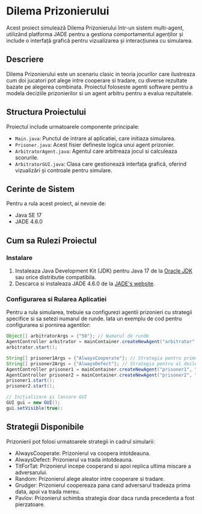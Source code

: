 # Dilema Prizonierului

Acest proiect simulează Dilema Prizonierului într-un sistem multi-agent, utilizând platforma JADE pentru a gestiona comportamentul agenților și include o interfață grafică pentru vizualizarea și interacțiunea cu simularea.

## Descriere

Dilema Prizonierului este un scenariu clasic in teoria jocurilor care ilustreaza cum doi jucatori pot alege intre cooperare si tradare, cu diverse rezultate bazate pe alegerea combinata. Proiectul foloseste agenti software pentru a modela deciziile prizonierilor si un agent arbitru pentru a evalua rezultatele.

## Structura Proiectului

Proiectul include urmatoarele componente principale:

- `Main.java`: Punctul de intrare al aplicatiei, care initiaza simularea.
- `Prisoner.java`: Acest fisier defineste logica unui agent prizonier.
- `ArbitratorAgent.java`: Agentul care arbitreaza jocul si calculeaza scorurile.
- `ArbitratorGUI.java`: Clasa care gestionează interfața grafică, oferind vizualizări și controale pentru simulare.
  
## Cerinte de Sistem

Pentru a rula acest proiect, ai nevoie de:

- Java SE 17
- JADE 4.6.0

## Cum sa Rulezi Proiectul

### Instalare

1. Instaleaza Java Development Kit (JDK) pentru Java 17 de la [Oracle JDK](https://www.oracle.com/java/technologies/javase/jdk17-archive-downloads.html) sau orice distributie compatibila.
2. Descarca si instaleaza JADE 4.6.0 de la [JADE's website](http://jade.tilab.com/download/jade/license/jade-download/).

### Configurarea si Rularea Aplicatiei

Pentru a rula simularea, trebuie sa configurezi agentii prizonieri cu strategii specifice si sa setezi numarul de runde. Iata un exemplu de cod pentru configurarea si pornirea agentilor:

```java
Object[] arbitratorArgs = {"50"}; // Numarul de runde
AgentController arbitrator = mainContainer.createNewAgent("arbitrator", "ArbitratorAgent", arbitratorArgs);
arbitrator.start();

String[] prisoner1Args = {"AlwaysCooperate"}; // Strategia pentru primul prizonier
String[] prisoner2Args = {"AlwaysDefect"}; // Strategia pentru al doilea prizonier
AgentController prisoner1 = mainContainer.createNewAgent("prisoner1", "Prisoner", prisoner1Args);
AgentController prisoner2 = mainContainer.createNewAgent("prisoner2", "Prisoner", prisoner2Args);
prisoner1.start();
prisoner2.start();

// Inițializare și lansare GUI
GUI gui = new GUI();
gui.setVisible(true);
```

## Strategii Disponibile
Prizonierii pot folosi urmatoarele strategii in cadrul simularii:

- AlwaysCooperate: Prizonierul va coopera intotdeauna.
- AlwaysDefect: Prizonierul va trada intotdeauna.
- TitForTat: Prizonierul incepe cooperand si apoi replica ultima miscare a adversarului.
- Random: Prizonierul alege aleator intre cooperare si tradare.
- Grudger: Prizonierul coopereaza pana cand adversarul tradeaza prima data, apoi va trada mereu.
- Pavlov: Prizonierul schimba strategia doar daca runda precedenta a fost pierzatoare.
